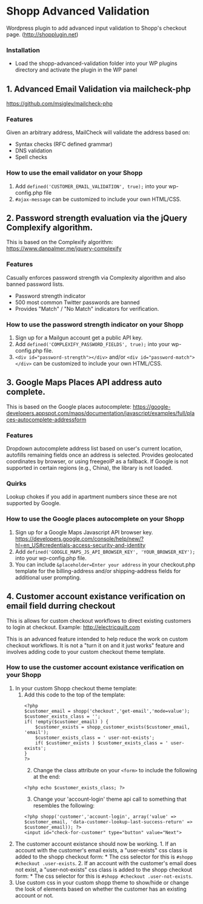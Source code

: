 # Shopp Advanced Validation
Wordpress plugin to add advanced input validation to Shopp's checkout page. (http://shopplugin.net)

### Installation
* Load the shopp-advanced-validation folder into your WP plugins directory and activate the plugin in the WP panel

## 1. Advanced Email Validation via mailcheck-php

https://github.com/msigley/mailcheck-php

### Features
Given an arbitrary address, MailCheck will validate the address based on:

* Syntax checks (RFC defined grammar)
* DNS validation
* Spell checks

### How to use the email validator on your Shopp

1. Add ```defined('CUSTOMER_EMAIL_VALIDATION', true);``` into your wp-config.php file
2. ```#ajax-message``` can be customized to include your own HTML/CSS.


## 2. Password strength evaluation via the jQuery Complexify algorithm.

This is based on the Complexify algorithm:
https://www.danpalmer.me/jquery-complexify

### Features
Casually enforces password strength via Complexity algorithm and also banned password lists.

* Password strength indicator
* 500 most common Twitter passwords are banned
* Provides "Match" / "No Match" indicators for verification.

### How to use the password strength indicator on your Shopp
1. Sign up for a Mailgun account get a public API key.
2. Add ```defined('COMPLEXIFY_PASSWORD_FIELDS', true);``` into your wp-config.php file.
3. ```<div id="password-strength"></div>``` and/or ```<div id="password-match"></div>``` can be customized to include your own HTML/CSS.

## 3. Google Maps Places API address auto complete.

This is based on the Google places autocomplete:
https://google-developers.appspot.com/maps/documentation/javascript/examples/full/places-autocomplete-addressform

### Features
Dropdown autocomplete address list based on user's current location, autofills remaining fields once an address is selected. Provides geolocated coordinates by browser, or using freegeoIP as a fallback. If Google is not supported in certain regions (e.g., China), the library is not loaded.

### Quirks
Lookup chokes if you add in apartment numbers since these are not supported by Google.

### How to use the Google places autocomplete on your Shopp
1. Sign up for a Google Maps Javascript API browser key. https://developers.google.com/console/help/new/?hl=en_US#credentials-access-security-and-identity
2. Add ```defined('GOOGLE_MAPS_JS_API_BROWSER_KEY', 'YOUR_BROWSER_KEY');``` into your wp-config.php file.
3. You can include ```&placeholder=Enter your address``` in your checkout.php template for the billing-address and/or shipping-address fields for additional user prompting.

## 4. Customer account existance verification on email field durring checkout

This is allows for custom checkout workflows to direct existing customers to login at checkout.
Example: http://electricquilt.com

This is an advanced feature intended to help reduce the work on custom checkout workflows. It is not a "turn it on and it just works" feature and involves adding code to your custom checkout theme template.

### How to use the customer account existance verification on your Shopp
1. In your custom Shopp checkout theme template: 
    1. Add this code to the top of the template:
		```
		<?php 
		$customer_email = shopp('checkout','get-email','mode=value'); 
		$customer_exists_class = '';
		if( !empty($customer_email) ) {
			$customer_exists = shopp_customer_exists($customer_email, 'email'); 
			$customer_exists_class = ' user-not-exists';
			if( $customer_exists ) $customer_exists_class = ' user-exists';
		}
		?>
		```
		2. Change the class attribute on your ```<form>``` to include the following at the end:
		```
		<?php echo $customer_exists_class; ?>
		```
		3. Change your 'account-login' theme api call to something that resembles the following:
		```
		<?php shopp('customer','account-login', array('value' => $customer_email, 'data-customer-lookup-last-success-return' => $customer_email)); ?>
		<input id="check-for-customer" type="button" value="Next">
		```
2. The customer account existance should now be working. 
		1. If an account with the customer's email exists, a "user-exists" css class is added to the shopp checkout form:
				* The css selector for this is ```#shopp #checkout .user-exists```.
		2. If an account with the customer's email does not exist, a "user-not-exists" css class is added to the shopp checkout form:
				* The css selector for this is ```#shopp #checkout .user-not-exists```.
3. Use custom css in your custom shopp theme to show/hide or change the look of elements based on whether the customer has an existing account or not.
